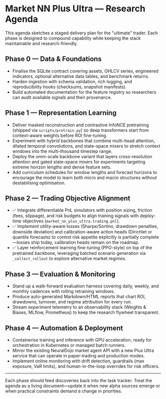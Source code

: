 # Market NN Plus Ultra — Research Agenda

This agenda sketches a staged delivery plan for the "ultimate" trader. Each phase is designed to compound capability while
keeping the stack maintainable and research-friendly.

## Phase 0 — Data & Foundations

* Finalise the SQLite contract covering assets, OHLCV series, engineered indicators, optional alternative data tables, and
  benchmark returns.
* Harden ingestion with schema validation, rich logging, and reproducibility hooks (checksums, snapshot manifests).
* Build automated documentation for the feature registry so researchers can audit available signals and their provenance.

## Phase 1 — Representation Learning

* Deliver masked reconstruction and contrastive InfoNCE pretraining (shipped via `scripts/pretrain.py`) so deep transformers start
  from context-aware weights before ROI fine-tuning.
* Experiment with hybrid backbones that combine multi-head attention, dilated temporal convolutions, and state-space mixers to
  stretch context windows into the multi-thousand timestep range.
* Deploy the omni-scale backbone variant that layers cross-resolution attention and gated state-space mixers for experiments
  targeting extreme horizon lengths and dense feature sets.
* Add curriculum schedules for window lengths and forecast horizons to encourage the model to learn both micro and macro
  structures without destabilising optimisation.

## Phase 2 — Trading Objective Alignment

* ✅ Integrate differentiable PnL simulators with position sizing, friction (fees, slippage), and risk budgets to align training
  signals with deploy-time objectives (`market_nn_plus_ultra.trading.pnl`).
* ✅ Implement utility-aware losses (Sharpe/Sortino, drawdown penalties, downside deviation) and calibration-aware action heads
  (Dirichlet or quantile forecasts) to control risk appetite explicitly is partially complete—losses ship today, calibration
  heads remain on the roadmap.
* ✅ Layer reinforcement learning fine-tuning (PPO-style) on top of the pretrained backbone, leveraging batched scenario
  generation via `_collect_rollout` to explore alternative market regimes.

## Phase 3 — Evaluation & Monitoring

* Stand up a walk-forward evaluation harness covering daily, weekly, and monthly cadences with rolling retraining windows.
* Produce auto-generated Markdown/HTML reports that chart ROI, drawdowns, turnover, and regime attribution for every run.
* Stream experiment telemetry to an observability stack (Weights & Biases, MLflow, Prometheus) to keep the research flywheel
  transparent.

## Phase 4 — Automation & Deployment

* Containerise training and inference with GPU acceleration, ready for orchestration in Kubernetes or managed batch runners.
* Mirror the existing NeuralDojo market agent API with a new Plus Ultra service that can operate in paper-trading and
  production modes.
* Implement online monitoring with drift detection, guardrails (max exposure, VaR limits), and human-in-the-loop overrides for
  risk officers.

---

Each phase should feed discoveries back into the task tracker. Treat the agenda as a living document—update it when new alpha
sources emerge or when practical constraints demand a change in priorities.
